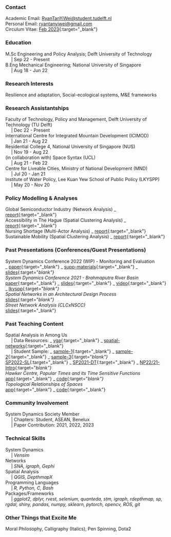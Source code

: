 ### Contact
Academic Email: RyanTanYiWei@student.tudelft.nl
<br>Personal Email: ryantanyiwei@gmail.com
<br>Circulum Vitae: [Feb 2023](https://ryantanyiwei.github.io/content/Resume_Jan2023.pdf){:target="_blank"}

### Education
M.Sc Engineering and Policy Analysis; Delft University of Technology<br>&emsp; | Sep 22 - Present<br>
B.Eng Mechanical Engineering; National University of Singapore<br>&emsp; | Aug 18 - Jun 22<br>

### Research Interests
Resilience and adaptation, Social-ecological systems, M&E frameworks

### Research Assistantships
Faculty of Technology, Policy and Management, Delft University of Technology (TU Delft)<br>&emsp; | Dec 22 - Present<br>
International Centre for Integrated Mountain Development (ICIMOD)<br>&emsp; | Jan 21 - Aug 22<br>
Residential College 4, National University of Singapore (NUS)<br>&emsp; | Nov 19 - Aug 22<br>
(in collaboration with) Space Syntax (UCL)<br>&emsp; | Aug 21 - Feb 22<br>
Centre for Liveable Cities, Ministry of National Development (MND)<br>&emsp; | Jul 20 - Jan 21<br>
Institute of Water Policy, Lee Kuan Yew School of Public Policy (LKYSPP)<br>&emsp; | May 20 - Nov 20<br>

### Policy Modelling & Analyses
Global Semiconductor Industry (Network Analysis) _ [report](https://ryantanyiwei.github.io/content/Reports/Semiconductor.pdf){:target="_blank"} 
<br>Accessibility in The Hague (Spatial Clustering Analysis) _ [report](https://ryantanyiwei.github.io/content/Reports/HagueAccessibility.html){:target="_blank"} 
<br>Nursing Shortage (Multi-Actor Analysis) _ [report](https://ryantanyiwei.github.io/content/Reports/NursingShortage.pdf){:target="_blank"} 
<br>Sustainable Mobility (Spatial Clustering Analysis) _ [report](https://ryantanyiwei.github.io/content/Reports/UrbanMobility.pdf){:target="_blank"} 

### Past Presentations (Conferences/Guest Presentations)
System Dynamics Conference 2022 (WIP) - Monitoring and Evaluation
<br>_ [paper](https://ryantanyiwei.github.io/content/Presentations/ISDC22_abs.pdf){:target="_blank"} 
_ [supp-materials](https://ryantanyiwei.github.io/content/Presentations/ISDC22_supp.pdf){:target="_blank"} 
_ [slides](https://ryantanyiwei.github.io/content/Presentations/ISDC22_slides.pdf){:target="_blank"}
<br>System Dynamics Conference 2021 - Brahmaputra River Basin 
<br>_ [paper](https://ryantanyiwei.github.io/content/Presentations/ISDC21_paper.pdf){:target="_blank"} 
_ [slides](https://ryantanyiwei.github.io/content/Presentations/ISDC21_slides.pdf){:target="_blank"} 
_ [video](https://www.youtube.com/watch?v=AKvyyP2fV8U&ab_channel=RyanTanYiWei){:target="_blank"} 
_ [lkyspp](https://www.facebook.com/watch/live/?ref=watch_permalink&v=670619080813173){:target="_blank"}
<br>Spatial Networks in an Architectural Design Process 
<br>_ [slides](https://ryantanyiwei.github.io/content/Teaching/spatial_networks_architectural.pdf){:target="_blank"}
<br>Street Network Analysis (CLCxNSCC) 
<br>_ [slides](https://ryantanyiwei.github.io/content/Presentations/CLC-Network-Modelling.pdf){:target="_blank"}

### Past Teaching Content
Spatial Analysis in Among Us 
<br>&emsp; | Data Resources: _ [vga](https://github.com/RyanTanYiWei/AmongUsVGA){:target="_blank"} _ [spatial-networks](https://github.com/RyanTanYiWei/AmongUsJGraph){:target="_blank"}
<br>&emsp; | Student Sample: _ [sample-1](https://ryantanyiwei.github.io/content/AmongUs/student1.pdf){:target="_blank"} _ [sample-2](https://ryantanyiwei.github.io/content/AmongUs/student2.pdf){:target="_blank"} _ [sample-3](https://ryantanyiwei.github.io/content/AmongUs/student3.pdf){:target="_blank"}
<br>_ [SP2022-SL](https://ryantanyiwei.github.io/content/AmongUs/SP22-SL.pdf){:target="_blank"} 
_ [SP2021-DT](https://ryantanyiwei.github.io/content/AmongUs/SP21-DT.pdf){:target="_blank"} 
_ [NP22/21-Intro](https://ryantanyiwei.github.io/content/AmongUs/NP21_20.pdf){:target="_blank"} 
<br>Hawker Centre, Popular Times and its Time Sensitive Functions <br>_ [app](https://rtyw.shinyapps.io/hawkerpopulartimes/){:target="_blank"} 
_ [code](https://github.com/RyanTanYiWei/HawkerShiny){:target="_blank"}
<br>Topological Relationships of Spaces <br>_ [app](https://appjgraph.herokuapp.com/){:target="_blank"}
_ [code](https://github.com/RyanTanYiWei/AppJGraph){:target="_blank"}

### Community Involvement
System Dynamics Society Member<br>&emsp; |  Chapters: Student, ASEAN, Benelux
<br>&emsp; |  Paper Contribution: 2021, 2022, 2023<br>

### Technical Skills
System Dynamics<br>&emsp; | <i>Vensim</i><br>
Networks<br>&emsp; | <i>SNA, igraph, Gephi</i><br>
Spatial Analysis<br>&emsp; | <i>QGIS, DepthmapX</i><br>
Programming Languages<br>&emsp; | <i>R, Python, C, Bash</i><br>
Packages/Frameworks<br>&emsp; | <i>ggplot2, dplyr, rvest, selenium, quanteda, stm, igraph, rdepthmap, sp, rgdal, shiny, pandas, numpy, sklearn, pytorch, opencv, ROS, git</i><br>

### Other Things that Excite Me
Moral Philosophy, Calligraphy (Italics), Pen Spinning, Dota2
